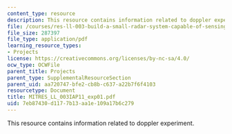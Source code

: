 ```yaml
---
content_type: resource
description: This resource contains information related to doppler experiment.
file: /courses/res-ll-003-build-a-small-radar-system-capable-of-sensing-range-doppler-and-synthetic-aperture-radar-imaging-january-iap-2011/7eb87430d1177b13aa1e109a17b6c279_MITRES_LL_003IAP11_exp01.pdf
file_size: 287397
file_type: application/pdf
learning_resource_types:
- Projects
license: https://creativecommons.org/licenses/by-nc-sa/4.0/
ocw_type: OCWFile
parent_title: Projects
parent_type: SupplementalResourceSection
parent_uid: aa720747-bfe2-cb8b-c637-a22b7f6f4103
resourcetype: Document
title: MITRES_LL_003IAP11_exp01.pdf
uid: 7eb87430-d117-7b13-aa1e-109a17b6c279
---
```

This resource contains information related to doppler experiment.